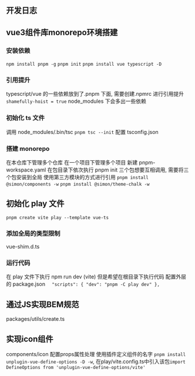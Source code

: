 ## 开发日志
## vue3组件库monorepo环境搭建
### 安装依赖

`npm install pnpm -g`
`pnpm init`
`pnpm install vue typescript -D`

### 引用提升

typescript/vue 的一些依赖放到了.pnpm 下面, 需要创建.npmrc 进行引用提升
`shamefully-hoist = true`
node_modules 下会多出一些依赖

### 初始化 ts 文件

调用 node_modules/.bin/tsc
`pnpm tsc --init`
配置 tsconfig.json

### 搭建 monorepo

在本仓库下管理多个仓库
在一个项目下管理多个项目
新建 pnpm-workspace.yaml
在包目录下依次执行 pnpm init
三个包想要互相调用, 需要将三个包安装到全局
使用第三方模块的方式进行引用
`pnpm install @simon/components -w`
`pnpm install @simon/theme-chalk -w`

## 初始化 play 文件

`pnpm create vite play --template vue-ts`

### 添加全局的类型限制

vue-shim.d.ts

### 运行代码

在 play 文件下执行 npm run dev (vite)
但是希望在根目录下执行代码
配置外层的 package.json
`  "scripts": {
    "dev": "pnpm -C play dev"
  },`

## 通过JS实现BEM规范
packages/utils/create.ts

## 实现icon组件
components/icon
配置props属性处理
使用插件定义组件的名字 `pnpm install unplugin-vue-define-options -D -w`, 
在play/vite.config.ts中引入该包`import DefineOptions from 'unplugin-vue-define-options/vite'
`